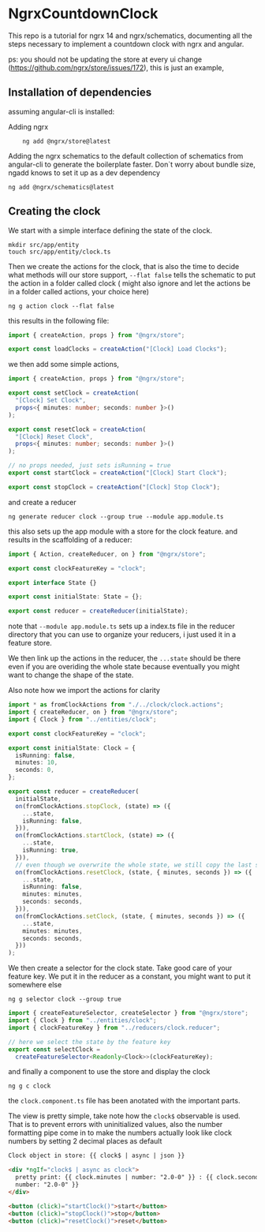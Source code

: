# NgrxCountdownClock

This repo is a tutorial for ngrx 14 and ngrx/schematics, documenting all the steps necessary to implement a countdown clock with ngrx and angular.

ps: you should not be updating the store at every ui change (https://github.com/ngrx/store/issues/172), this is just an example,

## Installation of dependencies

assuming angular-cli is installed:

Adding ngrx

```
    ng add @ngrx/store@latest
```

Adding the ngrx schematics to the default collection of schematics from angular-cli to generate the boilerplate faster. Don`t worry about bundle size, ngadd knows to set it up as a dev dependency

```
ng add @ngrx/schematics@latest
```

## Creating the clock

We start with a simple interface defining the state of the clock.

```
mkdir src/app/entity
touch src/app/entity/clock.ts
```

Then we create the actions for the clock, that is also the time to decide what methods will our store support, `--flat false` tells the schematic to put the action in a folder called clock ( might also ignore and let the actions be in a folder called actions, your choice here)

```
ng g action clock --flat false
```

this results in the following file:

```typescript
import { createAction, props } from "@ngrx/store";

export const loadClocks = createAction("[Clock] Load Clocks");
```

we then add some simple actions,

```typescript
import { createAction, props } from "@ngrx/store";

export const setClock = createAction(
  "[Clock] Set Clock",
  props<{ minutes: number; seconds: number }>()
);

export const resetClock = createAction(
  "[Clock] Reset Clock",
  props<{ minutes: number; seconds: number }>()
);

// no props needed, just sets isRunning = true
export const startClock = createAction("[Clock] Start Clock");

export const stopClock = createAction("[Clock] Stop Clock");
```

and create a reducer

```
ng generate reducer clock --group true --module app.module.ts
```

this also sets up the app module with a store for the clock feature. and results in the scaffolding of a reducer:

```typescript
import { Action, createReducer, on } from "@ngrx/store";

export const clockFeatureKey = "clock";

export interface State {}

export const initialState: State = {};

export const reducer = createReducer(initialState);
```

note that `--module app.module.ts` sets up a index.ts file in the reducer directory that you can use to organize your reducers, i just used it in a feature store.

We then link up the actions in the reducer, the `...state` should be there even if you are overiding the whole state
because eventually you might want to change the shape of the state.

Also note how we import the actions for clarity

```typescript
import * as fromClockActions from "./../clock/clock.actions";
import { createReducer, on } from "@ngrx/store";
import { Clock } from "../entities/clock";

export const clockFeatureKey = "clock";

export const initialState: Clock = {
  isRunning: false,
  minutes: 10,
  seconds: 0,
};

export const reducer = createReducer(
  initialState,
  on(fromClockActions.stopClock, (state) => ({
    ...state,
    isRunning: false,
  })),
  on(fromClockActions.startClock, (state) => ({
    ...state,
    isRunning: true,
  })),
  // even though we overwrite the whole state, we still copy the last state for future proofing in case we change the state
  on(fromClockActions.resetClock, (state, { minutes, seconds }) => ({
    ...state,
    isRunning: false,
    minutes: minutes,
    seconds: seconds,
  })),
  on(fromClockActions.setClock, (state, { minutes, seconds }) => ({
    ...state,
    minutes: minutes,
    seconds: seconds,
  }))
);
```

We then create a selector for the clock state. Take good care of your feature key. We put it in the reducer as a constant,
you might want to put it somewhere else

```
ng g selector clock --group true
```

```typescript
import { createFeatureSelector, createSelector } from "@ngrx/store";
import { Clock } from "../entities/clock";
import { clockFeatureKey } from "../reducers/clock.reducer";

// here we select the state by the feature key
export const selectClock =
  createFeatureSelector<Readonly<Clock>>(clockFeatureKey);
```

and finally a component to use the store and display the clock

```
ng g c clock
```

the `clock.component.ts` file has been anotated with the important parts.

The view is pretty simple, take note how the `clock$` observable is used.
That is to prevent errors with uninitialized values, also the number formatting pipe
come in to make the numbers actually look like clock numbers by setting 2 decimal places as default

```html
Clock object in store: {{ clock$ | async | json }}

<div *ngIf="clock$ | async as clock">
  pretty print: {{ clock.minutes | number: "2.0-0" }} : {{ clock.seconds |
  number: "2.0-0" }}
</div>

<button (click)="startClock()">start</button>
<button (click)="stopClock()">stop</button>
<button (click)="resetClock()">reset</button>
```
